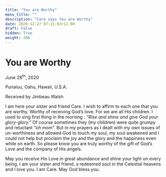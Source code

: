 ```yaml
---
title: "You are Worthy"
menu_title: ""
description: "Care says You are Worthy"
date: 2020-12-27 07:21:03+11:00
draft: False
hidden: True
weight: 386
---
```

# You are Worthy

June 28<sup>th</sup>, 2020

Punaluu, Oahu, Hawaii, U.S.A.

Received by Jimbeau Walsh



I am here your sister and friend Care. I wish to affirm to each one that you are worthy. Worthy of receiving God’s love. For we are all His children. I used to sing first thing in the morning : *“Rise and shine and give God your glory-glory.”* Of course sometimes they (my children) were quite grumpy and reluctant *“oh mom”.* But in my prayers as I dealt with my own issues of un-worthiness and allowed God to touch my soul, my soul awakened and I could not help but proclaim the joy and the glory and the happiness even while on earth. So please know you are truly worthy of the gift of God’s Love and the company of His angels. 

May you receive His Love in great abundance and shine your light on every being. I am your sister and friend, a redeemed soul in the Celestial heavens and I love you. I am Care. May God bless you.
